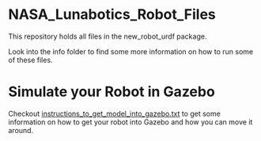 # NASA_Lunabotics_Robot_Files
This repository holds all files in the new_robot_urdf package. 

Look into the info folder to find some more information on how to run some of these files. 

# Simulate your Robot in Gazebo
Checkout  [instructions_to_get_model_into_gazebo.txt](info/instructions_to_get_model_into_gazebo.txt) to get some information on how to get your robot into Gazebo and how you can move it around. 

